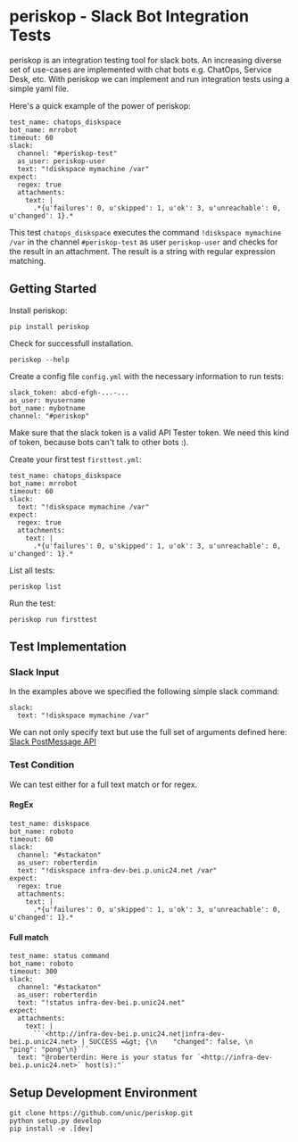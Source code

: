 # periskop - Slack Bot Integration Tests
periskop is an integration testing tool for slack bots. An increasing diverse set of use-cases are implemented with chat bots e.g. ChatOps, Service Desk, etc. 
With periskop we can implement and run integration tests using a simple yaml file.

Here's a quick example of the power of periskop:
```
test_name: chatops_diskspace
bot_name: mrrobot
timeout: 60
slack:
  channel: "#periskop-test"
  as_user: periskop-user
  text: "!diskspace mymachine /var"
expect:
  regex: true
  attachments:
    text: |
      .*{u'failures': 0, u'skipped': 1, u'ok': 3, u'unreachable': 0, u'changed': 1}.*
```
This test `chatops_diskspace` executes the command `!diskspace mymachine /var` in the channel `#periskop-test` as user `periskop-user` and checks for the result in an attachment. The result is a string with regular expression matching.

## Getting Started
Install periskop:
```
pip install periskop
```

Check for successfull installation.
```
periskop --help
```

Create a config file `config.yml` with the necessary information to run tests:
```
slack_token: abcd-efgh-...-...
as_user: myusername
bot_name: mybotname
channel: "#periskop"
```
Make sure that the slack token is a valid API Tester token. We need this kind of token, because bots can't talk to other bots :).

Create your first test `firsttest.yml`:
```
test_name: chatops_diskspace
bot_name: mrrobot
timeout: 60
slack:
  text: "!diskspace mymachine /var"
expect:
  regex: true
  attachments:
    text: |
      .*{u'failures': 0, u'skipped': 1, u'ok': 3, u'unreachable': 0, u'changed': 1}.*
```

List all tests:
```
periskop list
```

Run the test:
```
periskop run firsttest
```

## Test Implementation

### Slack Input
In the examples above we specified the following simple slack command:
```
slack:
  text: "!diskspace mymachine /var"
```
We can not only specify text but use the full set of arguments defined here: [Slack PostMessage API](https://api.slack.com/methods/chat.postMessage#arguments)

### Test Condition
We can test either for a full text match or for regex.

#### RegEx
```
test_name: diskspace
bot_name: roboto
timeout: 60
slack:
  channel: "#stackaton"
  as_user: roberterdin
  text: "!diskspace infra-dev-bei.p.unic24.net /var"
expect:
  regex: true
  attachments:
    text: |
      .*{u'failures': 0, u'skipped': 1, u'ok': 3, u'unreachable': 0, u'changed': 1}.*
```

#### Full match
```
test_name: status command
bot_name: roboto
timeout: 300
slack:
  channel: "#stackaton"
  as_user: roberterdin
  text: "!status infra-dev-bei.p.unic24.net"
expect:
  attachments:
    text: |
      ```<http://infra-dev-bei.p.unic24.net|infra-dev-bei.p.unic24.net> | SUCCESS =&gt; {\n    "changed": false, \n    "ping": "pong"\n}```
  text: "@roberterdin: Here is your status for `<http://infra-dev-bei.p.unic24.net>` host(s):"`
```


## Setup Development Environment
```
git clone https://github.com/unic/periskop.git
python setup.py develop
pip install -e .[dev]
```